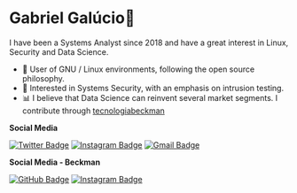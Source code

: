 # Gabriel Galúcio🐔
I have been a Systems Analyst since 2018 and have a great interest in Linux, Security and Data Science.
- 🐧 User of GNU / Linux environments, following the open source philosophy.
- 🔐 Interested in Systems Security, with an emphasis on intrusion testing.
- 📊 I believe that Data Science can reinvent several market segments. I contribute through [tecnologiabeckman](https://tecnologiabeckman.com/)

**Social Media**

[![Twitter Badge](https://img.shields.io/badge/-Twitter-000000?style=flat-square&labelColor=000000&logo=twitter&logoColor=white&link=https://twitter.com/XurumeloGalu)](https://twitter.com/XurumeloGalu) 
[![Instagram Badge](https://img.shields.io/badge/-Instagram-000000?style=flat-square&logo=Instagram&logoColor=white&link=https://www.instagram.com/gabrielgalucio/)](https://www.instagram.com/gabrielgalucio/) 
[![Gmail Badge](https://img.shields.io/badge/-gmlgalucio@gmail.com-000000?style=flat-square&logo=Gmail&logoColor=white&link=mailto:gmlgalucio@gmail.com)](mailto:gmlgalucio@gmail.com)

**Social Media - Beckman**

[![GitHub Badge](https://img.shields.io/badge/-GitHub-483D8B?style=flat-square&labelColor=483D8B&logo=GitHub&logoColor=white&link=https://github.com/tecnologiabeckman)](https://github.com/tecnologiabeckman)
[![Instagram Badge](https://img.shields.io/badge/-Instagram-483D8B?style=flat-square&logo=Instagram&logoColor=white&link=https://www.instagram.com/tecnologiabeckman/)](https://www.instagram.com/tecnologiabeckman/)

